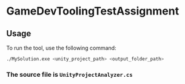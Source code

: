 # GameDevToolingTestAssignment

## Usage

To run the tool, use the following command:

```bash
./MySolution.exe <unity_project_path> <output_folder_path>
```

### The source file is `UnityProjectAnalyzer.cs`
